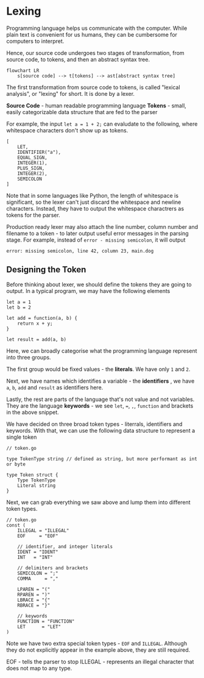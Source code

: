# Lexing
Programming language helps us communicate with the computer. While plain text is convenient for us humans, they can be cumbersome for computers to interpret.

Hence, our source code undergoes two stages of transformation, from source code, to tokens, and then an abstract syntax tree.

```
flowchart LR
    s[source code] --> t[tokens] --> ast[abstract syntax tree]
```

The first transformation from source code to tokens, is called "lexical analysis", or "lexing" for short. It is done by a lexer.

**Source Code** - human readable programming language
**Tokens** - small, easily categorizable data structure that are fed to the parser

For example, the input `let a = 1 + 2;` can evaludate to the following, where whitespace characters don't show up as tokens.

```
[
    LET,
    IDENTIFIER("a"),
    EQUAL_SIGN,
    INTEGER(1),
    PLUS_SIGN,
    INTEGER(2),
    SEMICOLON
]
```

Note that in some languages like Python, the length of whitespace is significant, so the lexer can't just discard the whitespace and newline characters. Instead, they have to output the whitespace charactrers as tokens for the parser.

Production ready lexer may also attach the line number, column number and filename to a token - to later output useful error messages in the parsing stage. For example, instead of `error - missing semicolon`, it will output

```
error: missing semicolon, line 42, column 23, main.dog
```

## Designing the Token
Before thinking about lexer, we should define the tokens they are going to output. In a typical program, we may have the following elements
```
let a = 1
let b = 2

let add = function(a, b) {
    return x + y;
}

let result = add(a, b)
```

Here, we can broadly categorise what the programming language represent into three groups.

The first group would be fixed values - the **literals**. We have only `1` and `2`.

Next, we have names which identifies a variable - the **identifiers** , we have `a`, `b`, `add` and `result` as identifiers here.

Lastly, the rest are parts of the language that's not value and not variables. They are the language **keywords** - we see `let`, `=`, `,`, `function` and brackets in the above snippet.

We have decided on three broad token types - literrals, identifiers and keywords. With that, we can use the following data structure to represent a single token

```
// token.go

type TokenType string // defined as string, but more performant as int or byte

type Token struct {
    Type TokenType
    Literal string
}
```

Next, we can grab everything we saw above and lump them into different token types.
```
// token.go
const (
    ILLEGAL = "ILLEGAL"
    EOF     = "EOF"

    // identifier, and integer literals
    IDENT = "IDENT"
    INT   = "INT"

    // delimiters and brackets
    SEMICOLON = ";"
    COMMA     = ","

    LPAREN = "("
    RPAREN = ")"
    LBRACE = "{"
    RBRACE = "}"

    // keywords
    FUNCTION = "FUNCTION"
    LET      = "LET"
)
```

Note we have two extra special token types - `EOF` and `ILLEGAL`. Although they do not explicitly appear in the example above, they are still required.

EOF - tells the parser to stop
ILLEGAL - represents an illegal character that does not map to any type.